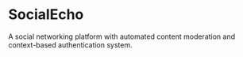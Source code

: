 # SocialEcho
A social networking platform with automated content moderation and context-based authentication system.


